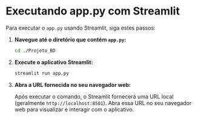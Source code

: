 # Executando app.py com Streamlit

Para executar o `app.py` usando Streamlit, siga estes passos:

1. **Navegue até o diretório que contém `app.py`:**
    ```sh
    cd ./Projeto_BD
    ```

2. **Execute o aplicativo Streamlit:**
    ```sh
    streamlit run app.py
    ```

3. **Abra a URL fornecida no seu navegador web:**

    Após executar o comando, o Streamlit fornecerá uma URL local (geralmente `http://localhost:8501`). Abra essa URL no seu navegador web para visualizar e interagir com o aplicativo.

